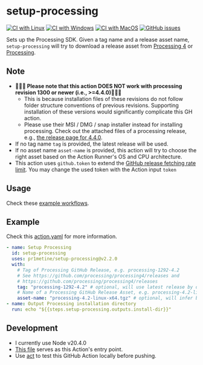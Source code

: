 # setup-processing

[![CI with Linux](https://github.com/ifP1/setup-processing/workflows/CI%20with%20Linux/badge.svg)](https://github.com/pr1metine/setup-processing/actions?query=workflow%3A%22CI+with+Linux%22)
[![CI with Windows](https://github.com/ifP1/setup-processing/workflows/CI%20with%20Windows/badge.svg)](https://github.com/pr1metine/setup-processing/actions?query=workflow%3A%22CI+with+Windows%22)
[![CI with MacOS](https://github.com/ifP1/setup-processing/workflows/CI%20with%20MacOS/badge.svg)](https://github.com/pr1metine/setup-processing/actions?query=workflow%3A%22CI+with+MacOS%22)
[![GitHub issues](https://img.shields.io/github/issues/ifP1/setup-processing)](https://github.com/pr1metine/setup-processing/issues)

Sets up the Processing SDK. Given a tag name and a release asset name, `setup-processing` will try to download a release asset from [Processing 4](https://github.com/processing/processing4/releases) or [Processing](https://github.com/processing/processing/releases).

## Note

- **🚨🚨🚨 Please note that this action DOES NOT work with processing revision 1300 or newer (i.e., >=4.4.0)🚨🚨🚨**
  - This is because installation files of these revisions do not follow folder structure conventions of previous revisions. Supporting installation of these versions would significantly complicate this GH action.
  - Please use their MSI / DMG / snap installer instead for installing processing. Check out the attached files of a processing release, e.g., [the release page for 4.4.0](https://github.com/processing/processing4/releases/tag/processing-1300-4.4.0).
- If no tag name `tag` is provided, the latest release will be used.
- If no asset name `asset-name` is provided, this action will try to choose the right asset based on the Action Runner's OS and CPU architecture.
- This action uses `github.token` to extend the [GitHub release fetching rate limit](https://docs.github.com/en/rest/overview/resources-in-the-rest-api?apiVersion=2022-11-28#rate-limits-for-requests-from-github-actions). You may change the used token with the Action input `token`

## Usage

Check these [example workflows](.github/workflows/).

## Example

Check this [action.yaml](action.yml) for more information.

```yaml
- name: Setup Processing
  id: setup-processing
  uses: pr1metine/setup-processing@v2.2.0
  with:
    # Tag of Processing GitHub Release, e.g. processing-1292-4.2
    # See https://github.com/processing/processing4/releases and
    # https://github.com/processing/processing4/releases
    tag: "processing-1292-4.2" # optional, will use latest release by default
    # Name of a Processing GitHub Release Asset, e.g. processing-4.2-linux-arm64.tgz
    asset-name: "processing-4.2-linux-x64.tgz" # optional, will infer based on Runner by default
- name: Output Processing installation directory
  run: echo "${{steps.setup-processing.outputs.install-dir}}"
```

## Development

- I currently use Node v20.4.0
- [This file](src/index.ts) serves as this Action's entry point.
- Use [act](https://github.com/nektos/act) to test this GitHub Action locally before pushing.
